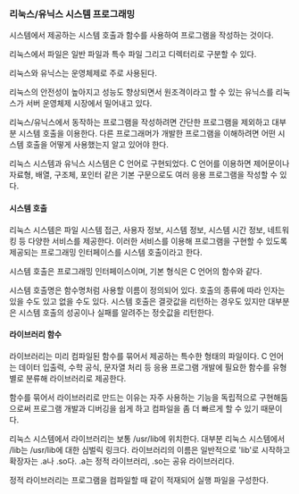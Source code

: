 ### 리눅스/유닉스 시스템 프로그래밍

시스템에서 제공하는 시스템 호출과 함수를 사용하여 프로그램을 작성하는 것이다.

리눅스에서 파일은 일반 파일과 특수 파일 그리고 디렉터리로 구분할 수 있다.

리눅스와 유닉스는 운영체제로 주로 사용된다.

리눅스의 안전성이 높아지고 성능도 향상되면서 원조격이라고 할 수 있는 유닉스를 리눅스가 서버 운영체제 시장에서 밀어내고 있다.

리눅스/유닉스에서 동작하는 프로그램을 작성하려면 간단한 프로그램을 제외하고 대부분 시스템 호출을 이용한다. 다른 프로그래머가 개발한 프로그램을 이해하려면 어떤 시스템 호출을 어떻게 사용했는지 알고 있어야 한다.

리눅스 시스템과 유닉스 시스템은 C 언어로 구현되었다.
C 언어를 이용하면 제어문이나 자료형, 배열, 구조체, 포인터 같은 기본 구문으로도 여러 응용 프로그램을 작성할 수 있다.

#### 시스템 호출

리눅스 시스템은 파일 시스템 접근, 사용자 정보, 시스템 정보, 시스템 시간 정보, 네트워킹 등 다양한 서비스를 제공한다. 이러한 서비스를 이용해 프로그램을 구현할 수 있도록 제공되는 프로그래밍 인터페이스를 시스템 호출이라고 한다.

시스템 호출은 프로그래밍 인터페이스이며, 기본 형식은 C 언어의 함수와 같다.

시스템 호출명은 함수명처럼 사용할 이름이 정의되어 있다. 호출의 종류에 따라 인자는 있을 수도 있고 없을 수도 있다. 시스템 호출은 결괏값을 리턴하는 경우도 있지만 대부분은 시스템 호출의 성공이나 실패를 알려주는 정숫값을 리턴한다.

#### 라이브러리 함수

라이브러리는 미리 컴파일된 함수를 묶어서 제공하는 특수한 형태의 파일이다. C 언어는 데이터 입출력, 수학 공식, 문자열 처리 등 응용 프로그램 개발에 필요한 함수를 유형별로 분류해 라이브러리로 제공한다.

함수를 묶어서 라이브러리로 만드는 이유는 자주 사용하는 기능을 독립적으로 구현해둠으로써 프로그램 개발과 디버깅을 쉽게 하고 컴파일을 좀 더 빠르게 할 수 있기 때문이다.

리눅스 시스템에서 라이브러리는 보통 /usr/lib에 위치한다. 대부분 리눅스 시스템에서 /lib는 /usr/lib에 대한 심벌릭 링크다. 라이브러리의 이름은 일반적으로 'lib'로 시작하고 확장자는 .a나 .so다. .a는 정적 라이브러리, .so는 공유 라이브러리다.

정적 라이브러리는 프로그램을 컴파일할 때 같이 적재되어 실행 파일을 구성한다.
